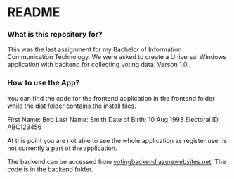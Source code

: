 # README #

### What is this repository for? ###

This was the last assignment for my Bachelor of Information Communication Technology. We were asked to create a Universal Windows application with backend for collecting voting data.
Verson 1.0

### How to use the App? ###

You can find the code for the frontend application in the frontend folder while the dist folder contains the install files.

First Name: Bob
Last Name: Smith
Date of Birth: 10 Aug 1993
Electoral ID: ABC123456

At this point you are not able to see the whole application as register user is not currently a part of the application.

The backend can be accessed from [votingbackend.azurewebsites.net](votingbackend.azurewebsites.net). The code is in the backend folder.
